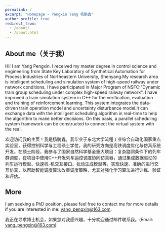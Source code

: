 ```yaml
---
permalink: /
excerpt: "Homepage - Pengxin Yang 杨鹏鑫"
author_profile: true
redirect_from: 
  - /about/
  - /about.html
---
```


About me（关于我）
------
Hi! I am Yang Pengxin. I received my master degree in control science and engineering from State Key Laboratory of Synthetical Automation for Process Industries of Northeastern University, Shenyang.My research area is intelligent scheduling and simulation system of high-speed railway under network conditions. I have participated in Major Program of NSFC:"Dynamic train group scheduling under complex high-speed railway network". I have improved a train simulation system in C++ for the verification, evaluation and training of reinforcement learning. This system integrates the data-driven train operation model and uncertainty disturbance model.It can exchange data with the intelligent scheduling algorithm in real-time to help the algorithm to make better decisions. On this basis, a parallel scheduling system framework can be constructed to connect the virtual system with the real.

欢迎访问我的主页！我是杨鹏鑫，我毕业于东北大学流程工业综合自动化国家重点实验室，获得控制科学与工程硕士学位，我的研究方向是高铁调度优化与仿真系统开发。在硕士阶段，我参与了国家自然科学基金重大项目：复杂路网条件下的列车群调度，在项目中使用C++开发列车运控调度协同仿真器，通过集成数据驱动的列车运行模型、快速机-机交互接口、扰动生成模型等，实现快速、准确的进行交互仿真，以帮助智能调度算法改善调度策略，尤其对强化学习算法进行训练、验证和评估。

More
------
I am seeking a PhD position, please feel free to contact me for more details if you are interested in me: yang_pengxin@163.com.

我正在寻求博士机会，如果您对我感兴趣，十分欢迎通过邮件联系我。(Email: yang_pengxin@163.com)
